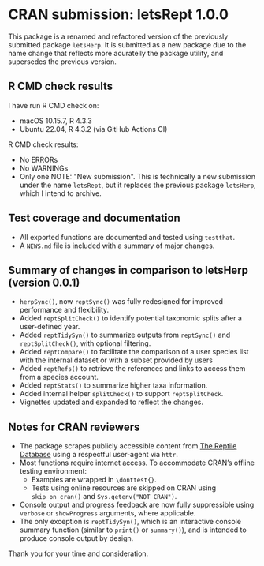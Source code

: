 # CRAN submission: letsRept 1.0.0

This package is a renamed and refactored version of the previously submitted package `letsHerp`.
It is submitted as a new package due to the name change that reflects more acuratelly the package utility, and supersedes the previous version.

## R CMD check results

I have run R CMD check on:  
- macOS 10.15.7, R 4.3.3  
- Ubuntu 22.04, R 4.3.2 (via GitHub Actions CI)

R CMD check results:  
- No ERRORs  
- No WARNINGs  
- Only one NOTE: "New submission". This is technically a new submission under the name `letsRept`, but it replaces the previous package `letsHerp`, which I intend to archive.

## Test coverage and documentation

- All exported functions are documented and tested using `testthat`.  
- A `NEWS.md` file is included with a summary of major changes.

## Summary of changes in comparison to letsHerp (version 0.0.1)

- `herpSync()`, now `reptSync()` was fully redesigned for improved performance and flexibility.
- Added `reptSplitCheck()` to identify potential taxonomic splits after a user-defined year.
- Added `reptTidySyn()` to summarize outputs from `reptSync()` and `reptSplitCheck()`, with optional filtering.
- Added `reptCompare()` to facilitate the comparison of a user species list with the internal dataset or with a subset provided by users
- Added `reptRefs()` to retrieve the references and links to access them from a species account.
- Added `reptStats()` to summarize higher taxa information.
- Added internal helper `splitCheck()` to support `reptSplitCheck`.
- Vignettes updated and expanded to reflect the changes.

## Notes for CRAN reviewers

- The package scrapes publicly accessible content from [The Reptile Database](https://reptile-database.reptarium.cz) using a respectful user-agent via `httr`.
- Most functions require internet access. To accommodate CRAN’s offline testing environment:
  - Examples are wrapped in `\donttest{}`.
  - Tests using online resources are skipped on CRAN using `skip_on_cran()` and `Sys.getenv("NOT_CRAN")`.
- Console output and progress feedback are now fully suppressible using `verbose` or `showProgress` arguments, where applicable.
- The only exception is `reptTidySyn()`, which is an interactive console summary function (similar to `print()` or `summary()`), and is intended to produce console output by design.

Thank you for your time and consideration.
